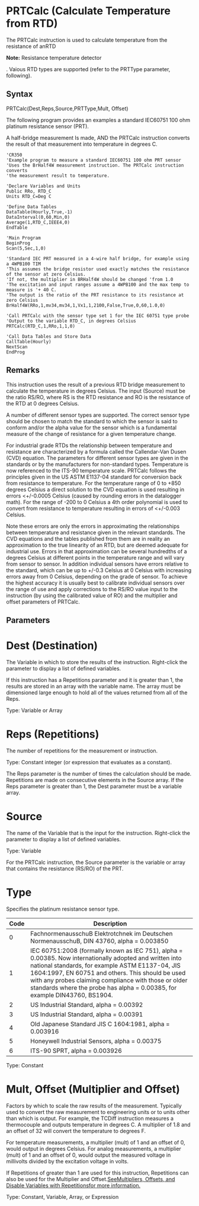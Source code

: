 # PRTCalc (Calculate Temperature from RTD)

The PRTCalc instruction is used to calculate temperature from the resistance of anRTD

**Note:** Resistance temperature detector

. Vaious RTD types are supported (refer to the PRTType parameter, following).

## Syntax

PRTCalc(Dest,Reps,Source,PRTType,Mult, Offset)

The following program provides an examples a standard IEC60751 100 ohm platinum resistance sensor (PRT).

A half-bridge measurement Is made, AND the PRTCalc instruction converts the result of that measurement into temperature in degrees C.

```
'CR350
'Example program to measure a standard IEC60751 100 ohm PRT sensor
'Uses the BrHalf4W measurement instruction. The PRTCalc instruction converts
'the measurement result to temperature.

'Declare Variables and Units
Public RRo, RTD_C
Units RTD_C=Deg C

'Define Data Tables
DataTable(Hourly,True,-1)
DataInterval(0,60,Min,0)
Average(1,RTD_C,IEEE4,0)
EndTable

'Main Program
BeginProg
Scan(5,Sec,1,0)

'Standard IEC PRT measured in a 4-wire half bridge, for example using a 4WPB100 TIM
'This assumes the bridge resistor used exactly matches the resistance of the sensor at zero Celsius.
'If not, the multiplier in BRHalf4W should be changed 'from 1.0
'The excitation and input ranges assume a 4WPB100 and the max temp to measure is '+ 40 C.
'The output is the ratio of the PRT resistance to its resistance at zero Celsius
BrHalf4W(RRo,1,mv34,mv34,1,Vx1,1,2100,False,True,0,60,1.0,0)

'Call PRTCalc with the sensor type set 1 for the IEC 60751 type probe
'Output to the variable RTD_C, in degrees Celsius
PRTCalc(RTD_C,1,RRo,1,1,0)

'Call Data Tables and Store Data
CallTable(Hourly)
NextScan
EndProg
```

## Remarks

This instruction uses the result of a previous RTD bridge measurement to calculate the temperature in degrees Celsius. The input (Source) must be the ratio RS/RO, where RS is the RTD resistance and RO is the resistance of the RTD at 0 degrees Celsius.

A number of different sensor types are supported. The correct sensor type should be chosen to match the standard to which the sensor is said to conform and/or the alpha value for the sensor which is a fundamental measure of the change of resistance for a given temperature change.

For industrial grade RTDs the relationship between temperature and resistance are characterized by a formula called the Callendar-Van Dusen (CVD) equation. The parameters for different sensor types are given in the standards or by the manufacturers for non-standard types. Temperature is now referenced to the ITS-90 temperature scale. PRTCalc follows the principles given in the US ASTM E1137-04 standard for conversion back from resistance to temperature. For the temperature range of 0 to +850 degrees Celsius a direct solution to the CVD equation is used resulting in errors <+/-0.0005 Celsius (caused by rounding errors in the datalogger math). For the range of -200 to 0 Celsius a 4th order polynomial is used to convert from resistance to temperature resulting in errors of <+/-0.003 Celsius.

Note these errors are only the errors in approximating the relationships between temperature and resistance given in the relevant standards. The CVD equations and the tables published from them are in reality an approximation to the true linearity of an RTD, but are deemed adequate for industrial use. Errors in that approximation can be several hundredths of a degrees Celsius at different points in the temperature range and will vary from sensor to sensor. In addition individual sensors have errors relative to the standard, which can be up to +/-0.3 Celsius at 0 Celsius with increasing errors away from 0 Celsius, depending on the grade of sensor. To achieve the highest accuracy it is usually best to calibrate individual sensors over the range of use and apply corrections to the RS/RO value input to the instruction (by using the calibrated value of RO) and the multiplier and offset parameters of PRTCalc.

## Parameters

# Dest (Destination)

The Variable in which to store the results of the instruction. Right-click the parameter to display a list of defined variables.

If this instruction has a Repetitions parameter and it is greater than 1, the results are stored in an array with the variable name. The array must be dimensioned large enough to hold all of the values returned from all of the Reps.

Type: Variable or Array

# Reps (Repetitions)

The number of repetitions for the measurement or instruction.

Type: Constant integer (or expression that evaluates as a constant).

The Reps parameter is the number of times the calculation should be made. Repetitions are made on consecutive elements in the Source array. If the Reps parameter is greater than 1, the Dest parameter must be a variable array.

# Source

The name of the Variable that is the input for the instruction. Right-click the parameter to display a list of defined variables.

Type: Variable

For the PRTCalc instruction, the Source parameter is the variable or array that contains the resistance (RS/RO) of the PRT.

# Type

Specifies the platinum resistance sensor type.

| Code | Description                                                                                                                                                                                                                                                                                                                                           |
| ---- | ----------------------------------------------------------------------------------------------------------------------------------------------------------------------------------------------------------------------------------------------------------------------------------------------------------------------------------------------------- |
| 0    | FachnormenausschuB Elektrotchnek im Deutschen NormenausschuB, DIN 43760, alpha = 0.003850                                                                                                                                                                                                                                                             |
| 1    | IEC 60751:2008 (formally known as IEC 751), alpha = 0.00385. Now internationally adopted and written into national standards, for example ASTM E1137-04, JIS 1604:1997, EN 60751 and others. This should be used with any probes claiming compliance with those or older standards where the probe has alpha = 0.00385, for example DIN43760, BS1904. |
| 2    | US Industrial Standard, alpha = 0.00392                                                                                                                                                                                                                                                                                                               |
| 3    | US Industrial Standard, alpha = 0.00391                                                                                                                                                                                                                                                                                                               |
| 4    | Old Japanese Standard JIS C 1604:1981, alpha = 0.003916                                                                                                                                                                                                                                                                                               |
| 5    | Honeywell Industrial Sensors, alpha = 0.00375                                                                                                                                                                                                                                                                                                         |
| 6    | ITS-90 SPRT, alpha = 0.003926                                                                                                                                                                                                                                                                                                                         |

Type: Constant

# Mult, Offset (Multiplier and Offset)

Factors by which to scale the raw results of the measurement. Typically used to convert the raw measurement to engineering units or to units other than which is output. For example, the TCDiff instruction measures a thermocouple and outputs temperature in degrees C. A multiplier of 1.8 and an offset of 32 will convert the temperature to degrees F.

For temperature measurements, a multiplier (mult) of 1 and an offset of 0, would output in degrees Celsius. For analog measurements, a multiplier (mult) of 1 and an offset of 0, would output the measured voltage in millivolts divided by the excitation voltage in volts.

If Repetitions of greater than 1 are used for this instruction, Repetitions can also be used for the Multiplier and Offset.[SeeMultipliers, Offsets, and Disable Variables with Repetitionsfor more information.](../Info/multipliersoffsets.md)

Type: Constant, Variable, Array, or Expression
